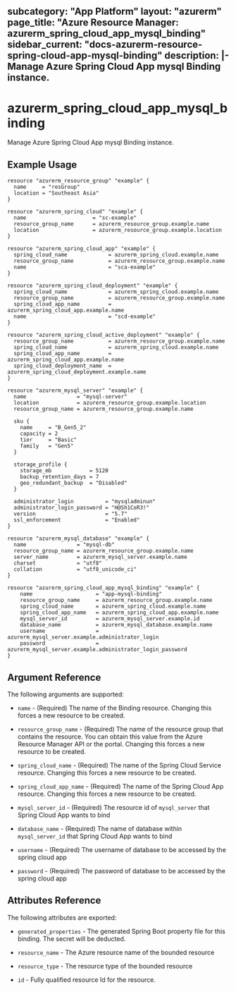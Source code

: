 subcategory: "App Platform"
layout: "azurerm"
page_title: "Azure Resource Manager: azurerm_spring_cloud_app_mysql_binding"
sidebar_current: "docs-azurerm-resource-spring-cloud-app-mysql-binding"
description: |-
  Manage Azure Spring Cloud App mysql Binding instance.
---

# azurerm_spring_cloud_app_mysql_binding

Manage Azure Spring Cloud App mysql Binding instance.

## Example Usage

```hcl
resource "azurerm_resource_group" "example" {
  name     = "resGroup"
  location = "Southeast Asia"
}

resource "azurerm_spring_cloud" "example" {
  name                     = "sc-example"
  resource_group_name      = azurerm_resource_group.example.name
  location                 = azurerm_resource_group.example.location
}

resource "azurerm_spring_cloud_app" "example" {
  spring_cloud_name             = azurerm_spring_cloud.example.name
  resource_group_name           = azurerm_resource_group.example.name
  name                          = "sca-example"
}

resource "azurerm_spring_cloud_deployment" "example" {
  spring_cloud_name             = azurerm_spring_cloud.example.name
  resource_group_name           = azurerm_resource_group.example.name
  spring_cloud_app_name         = azurerm_spring_cloud_app.example.name
  name                          = "scd-example"
}

resource "azurerm_spring_cloud_active_deployment" "example" {
  resource_group_name           = azurerm_resource_group.example.name
  spring_cloud_name             = azurerm_spring_cloud.example.name
  spring_cloud_app_name         = azurerm_spring_cloud_app.example.name
  spring_cloud_deployment_name  = azurerm_spring_cloud_deployment.example.name
}

resource "azurerm_mysql_server" "example" {
  name                = "mysql-server"
  location            = azurerm_resource_group.example.location
  resource_group_name = azurerm_resource_group.example.name

  sku {
    name     = "B_Gen5_2"
    capacity = 2
    tier     = "Basic"
    family   = "Gen5"
  }

  storage_profile {
    storage_mb            = 5120
    backup_retention_days = 7
    geo_redundant_backup  = "Disabled"
  }

  administrator_login          = "mysqladminun"
  administrator_login_password = "H@Sh1CoR3!"
  version                      = "5.7"
  ssl_enforcement              = "Enabled"
}

resource "azurerm_mysql_database" "example" {
  name                = "mysql-db"
  resource_group_name = azurerm_resource_group.example.name
  server_name         = azurerm_mysql_server.example.name
  charset             = "utf8"
  collation           = "utf8_unicode_ci"
}

resource "azurerm_spring_cloud_app_mysql_binding" "example" {
    name                    = "app-mysql-binding"
    resource_group_name    	= azurerm_resource_group.example.name
    spring_cloud_name       = azurerm_spring_cloud.example.name
    spring_cloud_app_name 	= azurerm_spring_cloud_app.example.name
    mysql_server_id         = azurerm_mysql_server.example.id
    database_name           = azurerm_mysql_database.example.name
    username                = azurerm_mysql_server.example.administrator_login
    password                = azurerm_mysql_server.example.administrator_login_password
}
```

## Argument Reference

The following arguments are supported:

* `name` - (Required) The name of the Binding resource. Changing this forces a new resource to be created.

* `resource_group_name` - (Required) The name of the resource group that contains the resource. You can obtain this value from the Azure Resource Manager API or the portal. Changing this forces a new resource to be created.

* `spring_cloud_name` - (Required) The name of the Spring Cloud Service resource. Changing this forces a new resource to be created.

* `spring_cloud_app_name` - (Required) The name of the Spring Cloud App resource. Changing this forces a new resource to be created.

* `mysql_server_id` - (Required) The resource id of `mysql_server` that Spring Cloud App wants to bind

* `database_name` - (Required) The name of database within `mysql_server_id` that Spring Cloud App wants to bind

* `username` - (Required) The username of database to be accessed by the spring cloud app

* `password` - (Required) The password of database to be accessed by the spring cloud app

## Attributes Reference

The following attributes are exported:

* `generated_properties` - The generated Spring Boot property file for this binding. The secret will be deducted.

* `resource_name` - The Azure resource name of the bounded resource

* `resource_type` - The resource type of the bounded resource

* `id` - Fully qualified resource Id for the resource.
